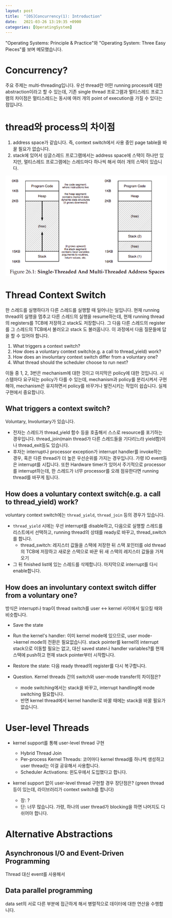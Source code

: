 ```yaml
---
layout: post
title:  "[OS]Concurrency(1): Introduction"
date:   2021-03-26 13:19:35 +0900
categories: [OperatingSystem]
---
```

"Operating Systems: Principle & Practice"와 "Operating System: Three Easy Pieces"를 보며 메모했습니다. 

# Concurrency?
주요 주제는 multi-threading입니다. 우선 thread란 어떤 running process에 대한 abstraction이라고 할 수 있는데, 기존 single thread 프로그램과 멀티스레드 프로그램의 차이점은 멀티스레드는 동시에 여러 개의 point of execution을 가질 수 있다는 점입니다. 


# thread와 process의 차이점
1. address space가 같습니다. 즉, context switch에서 사용 중인 page table을 바꿀 필요가 없습니다. 
2. stack에 있어서 싱글스레드 프로그램에서는 address space에 스택이 하나만 있지만, 멀티스레드 프로그램에는 스레드마다 하나씩 해서 여러 개의 스택이 있습니다.

![single_threaded_and_multi_threaded_address_space](/images/OS/single_threaded_and_multi_threaded_address_space.png
)


# Thread Context Switch
한 스레드를 실행하다가 다른 스레드를 실행할 때 일어나는 일입니다. 현재 running thread의 실행을 멈추고 다른 스레드의 실행을 resume하는데, 현재 running thread의 registers를 TCB에 저장하고 stack도 저장합니다. 그 다음 다른 스레드의 register를 그 스레드의 TCB에서 불러오고 stack 도 불러옵니다. 이 과정에서 다음 질문들에 답을 할 수 있어야 합니다. 
1. What triggers a context switch?
2. How does a voluntary context switch(e.g. a call to thread_yield) work?
3. How does an involuntary context switch differ from a voluntary one?
4. What thread should the scheduler choose to run next?

이들 중 1, 2, 3번은 mechanism에 대한 것이고 마지막은 policy에 대한 것입니다. 시스템마다 요구되는 policy가 다를 수 있는데, mechanism과 policy를 분리시켜서 구현해야, mechanism은 유지하면서 policy를 바꾸거나 발전시키는 작업이 쉽습니다. 실제 구현에서 중요합니다.

## What triggers a context switch?

Voluntary, Involuntary가 있습니다. 
- 전자는 스레드가 thread_yield 함수 등을 호출해서 스스로 resource를 포기하는 경우입니다. thread_join(main thread가 다른 스레드들을 기다리느라 yield함)이나 thread_exit등도 있습니다.   
- 후자는 interrupt나 processor exception가 interrupt handler를 invoke하는 경우, 혹은 다른 thread가 더 높은 우선순위를 가지는 경우입니다. 가령 IO event등은 interrupt를 시킵니다. 또한 Hardware timer가 있어서 주기적으로 processor를 interrupt하는데, 한 스레드가 너무 processor를 오래 점유한다면 running thread를 바꾸게 됩니다. 

## How does a voluntary context switch(e.g. a call to thread_yield) work?

voluntary context switch에는 `thread_yield`, `thread_join` 등의 경우가 있습니다. 
- `thread_yield` 시에는 우선 interrupt를 disable하고, 다음으로 실행할 스레드를 리스트에서 선택하고, running thread의 상태를 ready로 바꾸고, thread_switch를 합니다. 
    - thread_switch: 레지스터 값들을 스택에 저장한 뒤 스택 포인터를 old thread의 TCB에 저장하고 새로운 스택으로 바꾼 뒤 새 스택의 레지스터 값들을 가져오기 
- 그 뒤 finished list에 있는 스레드를 삭제합니다. 마지막으로 interrupt를 다시 enable합니다. 

## How does an involuntary context switch differ from a voluntary one?
방식은 interrupt나 trap이 thread switch를 user <-> kernel 사이에서 일으킬 때와 비슷합니다. 
- Save the state
- Run the kernel's handler: 이미 kernel mode에 있으므로, user mode->kernel mode의 전환은 필요없습니다. stack pointer를 kernel의 interrupt stack으로 이동할 필요는 없고, 대신 saved state나 handler variables?를 현재 스택에 push하고 현재 stack pointer부터 시작합니다. 
- Restore the state: 다음 ready thread의 register를 다시 복구합니다. 

- Question. Kernel threads 간의 switch와 user-mode transfer의 차이점은?
    - mode switching에서는 stack을 바꾸고, interrupt handling에 mode switching 필요합니다. 
    - 반면 kernel thread에서 kernel handler로 바꿀 때에는 stack을 바꿀 필요가 없습니다. 

# User-level Threads
- kernel support를 통해 user-level thread 구현
    - Hybrid Thread Join
    - Per-process Kernel Threads: 코어마다 kernel thread를 하나씩 생성하고 user thread는 이걸 공유해서 사용합니다. 
    - Scheduler Activations: 윈도우에서 도입했다고 합니다. 

- kernel support 없이 user-level thread 구현할 경우 장단점은? (green thread 등이 있는데, 라이브러리가 context switch를 합니다)
    - 장: ?
    - 단: 너무 많습니다. 가령, 하나의 user thread가 blocking을 하면 나머지도 다 쉬어야 합니다. 

# Alternative Abstractions
## Asynchronous I/O and Event-Driven Programming
Thread 대신 event를 사용해서 
## Data parallel programming
data set의 서로 다른 부분에 접근하게 해서 병렬적으로 데이터에 대한 연산을 수행합니다. 
